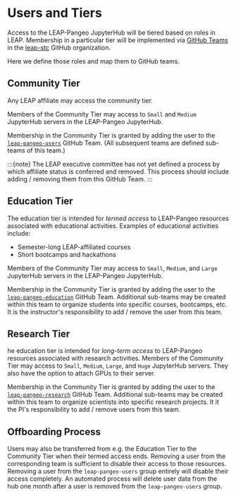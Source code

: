 # Users and Tiers

Access to the LEAP-Pangeo JupyterHub will be tiered based on roles in LEAP.
Membership in a particular tier will be implemented via
[GitHub Teams](https://docs.github.com/en/organizations/organizing-members-into-teams)
in the [leap-stc](https://github.com/orgs/leap-stc/teams) GitHub organization.

Here we define those roles and map them to GitHub teams.

## Community Tier

Any LEAP affiliate may access the community tier.

Members of the Community Tier may access to `Small` and `Medium` JupyterHub servers
in the LEAP-Pangeo JupyterHub.

Membership in the Community Tier is granted by adding the user to the
[`leap-pangeo-users`](https://github.com/orgs/leap-stc/teams/leap-pangeo-users)
GitHub Team.
(All subsequent teams are defined sub-teams of this team.)

:::{note}
The LEAP executive committee has not yet defined a process by which affiliate
status is conferred and removed.
This process should include adding / removing them from this GitHub Team.
:::

## Education Tier

The education tier is intended for _termed access_ to LEAP-Pangeo resources associated
with educational activities. Examples of educational activities include:

- Semester-long LEAP-affiliated courses
- Short bootcamps and hackathons

Members of the Community Tier may access to `Small`, `Medium`, and `Large` JupyterHub servers
in the LEAP-Pangeo JupyterHub.

Membership in the Community Tier is granted by adding the user to the
[`leap-pangeo-education`](https://github.com/orgs/leap-stc/teams/leap-pangeo-education)
GitHub Team.
Additional sub-teams may be created within this team to organize students into
specific courses, bootcamps, etc.
It is the instructor's responsibility to add / remove the user from this team.

## Research Tier

he education tier is intended for _long-term access_ to LEAP-Pangeo resources associated
with research activities.
Members of the Community Tier may access to `Small`, `Medium`, `Large`, and `Huge`
JupyterHub servers. They also have the option to attach GPUs to their server.

Membership in the Community Tier is granted by adding the user to the
[`leap-pangeo-research`](https://github.com/orgs/leap-stc/teams/leap-pangeo-research)
GitHub Team.
Additional sub-teams may be created within this team to organize scientists into
specific research projects.
It it the PI's responsibility to add / remove users from this team.

## Offboarding Process

Users may also be transferred from e.g. the Education Tier to the Community Tier
when their termed access ends.
Removing a user from the corresponding team is sufficient to disable their access
to those resources.
Removing a user from the `leap-pangeo-users` group entirely will disable their access
completely.
An automated process will delete user data from the hub one month after a user
is removed from the `leap-pangeo-users` group.

